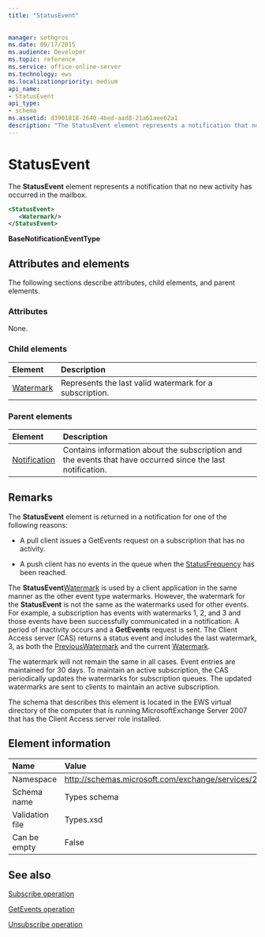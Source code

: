 ```yaml
---
title: "StatusEvent"
 
 
manager: sethgros
ms.date: 09/17/2015
ms.audience: Developer
ms.topic: reference
ms.service: office-online-server
ms.technology: ews
ms.localizationpriority: medium
api_name:
- StatusEvent
api_type:
- schema
ms.assetid: d3901818-2640-4bed-aad8-21a61aee62a1
description: "The StatusEvent element represents a notification that no new activity has occurred in the mailbox."
---
```


# StatusEvent

The **StatusEvent** element represents a notification that no new activity has occurred in the mailbox. 
  
```xml
<StatusEvent>
   <Watermark/>
</StatusEvent>
```

 **BaseNotificationEventType**
## Attributes and elements

The following sections describe attributes, child elements, and parent elements.
  
### Attributes

None.
  
### Child elements

|**Element**|**Description**|
|:-----|:-----|
|[Watermark](watermark.md) <br/> |Represents the last valid watermark for a subscription.  <br/> |
   
### Parent elements

|**Element**|**Description**|
|:-----|:-----|
|[Notification](notification-ex15websvcsotherref.md) <br/> |Contains information about the subscription and the events that have occurred since the last notification.  <br/> |
   
## Remarks

The **StatusEvent** element is returned in a notification for one of the following reasons: 
  
- A pull client issues a GetEvents request on a subscription that has no activity.
    
- A push client has no events in the queue when the [StatusFrequency](statusfrequency.md) has been reached. 
    
The **StatusEvent**[Watermark](watermark.md) is used by a client application in the same manner as the other event type watermarks. However, the watermark for the **StatusEvent** is not the same as the watermarks used for other events. For example, a subscription has events with watermarks 1, 2, and 3 and those events have been successfully communicated in a notification. A period of inactivity occurs and a **GetEvents** request is sent. The Client Access server (CAS) returns a status event and includes the last watermark, 3, as both the [PreviousWatermark](previouswatermark.md) and the current [Watermark](watermark.md).
  
The watermark will not remain the same in all cases. Event entries are maintained for 30 days. To maintain an active subscription, the CAS periodically updates the watermarks for subscription queues. The updated watermarks are sent to clients to maintain an active subscription.
  
The schema that describes this element is located in the EWS virtual directory of the computer that is running MicrosoftExchange Server 2007 that has the Client Access server role installed.
  
## Element information

|**Name**|**Value**|
|:-----|:-----|
|Namespace  <br/> |http://schemas.microsoft.com/exchange/services/2006/types  <br/> |
|Schema name  <br/> |Types schema  <br/> |
|Validation file  <br/> |Types.xsd  <br/> |
|Can be empty  <br/> |False  <br/> |
   
## See also



[Subscribe operation](subscribe-operation.md)
  
[GetEvents operation](getevents-operation.md)
  
[Unsubscribe operation](unsubscribe-operation.md)

